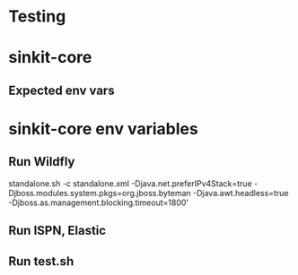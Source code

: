 # Testing

# sinkit-core


## Expected env vars
# sinkit-core env variables

## Run Wildfly 

standalone.sh -c standalone.xml -Djava.net.preferIPv4Stack=true -Djboss.modules.system.pkgs=org.jboss.byteman -Djava.awt.headless=true -Djboss.as.management.blocking.timeout=1800'

## Run ISPN, Elastic

## Run test.sh



